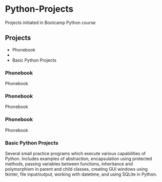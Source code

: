 # Python-Projects
Projects initiated in Bootcamp Python course
## Projects
* Phonebook
* 
* Basic Python Projects

### Phonebook
Phonebook


### Phonebook
Phonebook

### Phonebook
Phonebook
### Basic Python Projects
Several small practice programs which execute various capabilities of Python. 
Includes examples of abstraction, encapsulation using protected methods, passing variables between functions, inheritance and polymorphism in parent and child classes, creating GUI windows using tkinter, file input/output, working with datetime, and using SQLite in Python.



